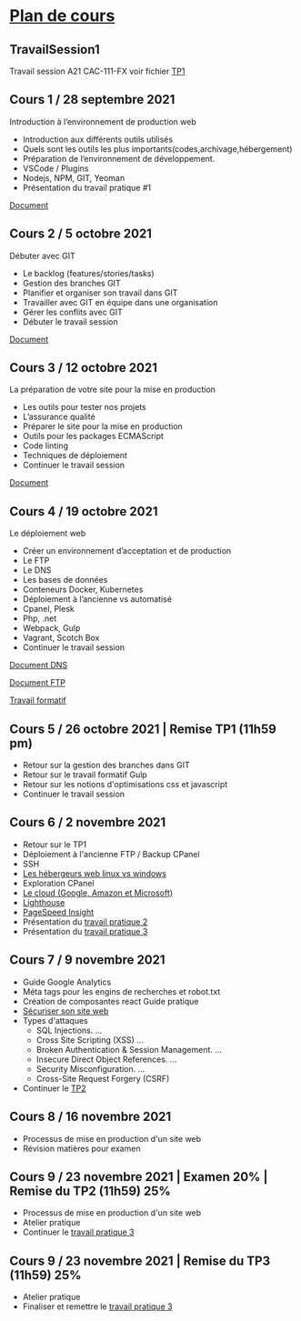 # [Plan de cours](https://github.com/PLDubeFormation/TravailSession/blob/master/Pc%20-%20Mise%20en%20production%20d'un%20projet%20web%20A21%20(CAC-111-FX).pdf)
## TravailSession1
 Travail session A21 CAC-111-FX voir fichier [TP1](TP1.md)
 
## Cours 1 / 28 septembre 2021 ## 
Introduction à l’environnement de production web

- Introduction aux différents outils utilisés
- Quels sont les outils les plus importants(codes,archivage,hébergement)
- Préparation de l’environnement de développement.
- VSCode / Plugins
- Nodejs, NPM, GIT, Yeoman
- Présentation du travail pratique #1

[Document](https://github.com/PLDubeFormation/TravailSession/blob/master/Pr%C3%A9paration%20de%20l%E2%80%99environnement%20de%20travail.pdf)

## Cours 2 / 5 octobre 2021 ## 
Débuter avec GIT

- Le backlog (features/stories/tasks)
- Gestion des branches GIT
- Planifier et organiser son travail dans GIT
- Travailler avec GIT en équipe dans une organisation
- Gérer les conflits avec GIT
- Débuter le travail session

[Document](https://github.com/PLDubeFormation/TravailSession/blob/master/GIT.pdf)

## Cours 3 / 12 octobre 2021 ## 
La préparation de votre site pour la mise en production

- Les outils pour tester nos projets
- L’assurance qualité
- Préparer le site pour la mise en production
- Outils pour les packages ECMAScript
- Code linting
- Techniques de déploiement
- Continuer le travail session

[Document](https://github.com/PLDubeFormation/TravailSession/blob/master/Component%20Driven.pdf)

## Cours 4 / 19 octobre 2021 ## 
Le déploiement web

- Créer un environnement d’acceptation et de production
- Le FTP
- Le DNS
- Les bases de données
- Conteneurs Docker, Kubernetes
- Déploiement à l’ancienne vs automatisé
- Cpanel, Plesk
- Php, .net
- Webpack, Gulp
- Vagrant, Scotch Box
- Continuer le travail session

[Document DNS](https://github.com/PLDubeFormation/TravailSession/blob/master/DNS.pdf)

[Document FTP](https://github.com/PLDubeFormation/TravailSession/blob/master/FTP.pdf)

[Travail formatif](https://github.com/PLDubeFormation/TravailSession/blob/master/GULP.pdf)

## Cours 5 / 26 octobre 2021 | Remise TP1 (11h59 pm) ## 

- Retour sur la gestion des branches dans GIT
- Retour sur le travail formatif Gulp
- Retour sur les notions d'optimisations css et javascript
- Continuer le travail session

## Cours 6 / 2 novembre 2021 ## 

- Retour sur le TP1
- Déploiement à l'ancienne FTP / Backup CPanel
- SSH
- [Les hébergeurs web linux vs windows](https://github.com/PLDubeFormation/TravailSession/blob/master/Les%20diff%C3%A9rents%20types%20d%E2%80%99h%C3%A9bergement.pdf)
- Exploration CPanel
- [Le cloud (Google, Amazon et Microsoft)](https://www.datamation.com/cloud/aws-vs-azure-vs-google-cloud/)
- [Lighthouse](https://developers.google.com/web/tools/lighthouse)
- [PageSpeed Insight](https://developers.google.com/speed/pagespeed/insights)
- Présentation du [travail pratique 2](TP2.md) 
- Présentation du [travail pratique 3](https://github.com/PLDubeFormation/TravailSession/blob/master/Travail%20final.pdf) 


## Cours 7 / 9 novembre 2021 ## 

- Guide Google Analytics
- Méta tags pour les engins de recherches et robot.txt
- Création de composantes react Guide pratique
- [Sécuriser son site web](https://owasp.org/www-community/Vulnerability_Scanning_Tools)
- Types d'attaques
  * SQL Injections. ...
  * Cross Site Scripting (XSS) ...
  * Broken Authentication & Session Management. ...
  * Insecure Direct Object References. ...
  * Security Misconfiguration. ...
  * Cross-Site Request Forgery (CSRF) 
- Continuer le [TP2](TP2.md) 

## Cours 8 / 16 novembre 2021 ## 

- Processus de mise en production d'un site web
- Révision matières pour examen

## Cours 9 / 23 novembre 2021 | Examen 20% | Remise du TP2 (11h59) 25% ## 

- Processus de mise en production d'un site web
- Atelier pratique
- Continuer le [travail pratique 3](https://github.com/PLDubeFormation/TravailSession/blob/master/Travail%20final.pdf) 

## Cours 9 / 23 novembre 2021 | Remise du TP3 (11h59) 25% ##

- Atelier pratique
- Finaliser et remettre le [travail pratique 3](https://github.com/PLDubeFormation/TravailSession/blob/master/Travail%20final.pdf) 
